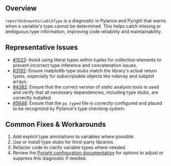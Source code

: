## Overview

`reportUnknownVariableType` is a diagnostic in Pylance and Pyright that warns when a variable's type cannot be determined. This helps catch missing or ambiguous type information, improving code reliability and maintainability.

## Representative Issues

-   [#1023](https://github.com/microsoft/pylance-release/issues/1023): Avoid using literal types within tuples for collection elements to prevent incorrect type inference and concatenation issues.
-   [#3192](https://github.com/microsoft/pylance-release/issues/3192): Ensure matplotlib type stubs match the library's actual return types, especially for subscriptable objects like ndarray and subplot arrays.
-   [#4382](https://github.com/microsoft/pylance-release/issues/4382): Ensure that the correct version of static analysis tools is used and verify that all necessary dependencies, including type stubs, are correctly installed.
-   [#5648](https://github.com/microsoft/pylance-release/issues/5648): Ensure that the `py.typed` file is correctly configured and placed to be recognized by Pylance's type checking system.

## Common Fixes & Workarounds

1. Add explicit type annotations to variables where possible.
2. Use or install type stubs for third-party libraries.
3. Refactor code to clarify variable types where needed.
4. Review the [Pyright configuration documentation](https://github.com/microsoft/pyright/blob/main/docs/configuration.md#reportUnknownVariableType) for options to adjust or suppress this diagnostic if needed.
